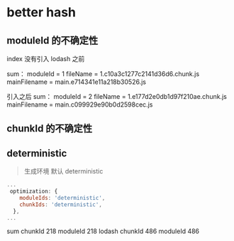 # better hash

## moduleId 的不确定性

index 没有引入 lodash 之前

sum：
moduleId = 1
fileName = 1.c10a3c1277c2141d36d6.chunk.js
mainFilename = main.e714341e11a218b30526.js

引入之后
sum：
moduleId = 2
fileName = 1.e177d2e0db1d97f210ae.chunk.js
mainFilename = main.c099929e90b0d2598cec.js

## chunkId 的不确定性

## deterministic

> 生成环境 默认 deterministic

```js
...
 optimization: {
    moduleIds: 'deterministic',
    chunkIds: 'deterministic',
  },
...
```

sum chunkId 218 moduleId 218
lodash chunkId 486 moduleId 486
